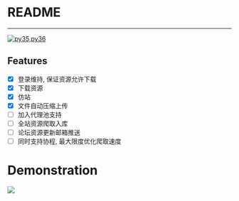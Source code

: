 # README
*****
[![py35,py36](https://img.shields.io/badge/Python-3.5|3.6,3|7-green.svg)](https://github.com/Amd794)

## Features
- [x] 登录维持, 保证资源允许下载
- [x] 下载资源
- [x] 仿站
- [x] 文件自动压缩上传
- [ ] 加入代理池支持
- [ ] 全站资源爬取入库
- [ ] 论坛资源更新邮箱推送
- [ ] 同时支持协程, 最大限度优化爬取速度

# Demonstration
![](./moxingv1_1.gif)

